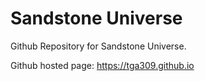 # Sandstone Universe
Github Repository for Sandstone Universe.

Github hosted page: https://tga309.github.io